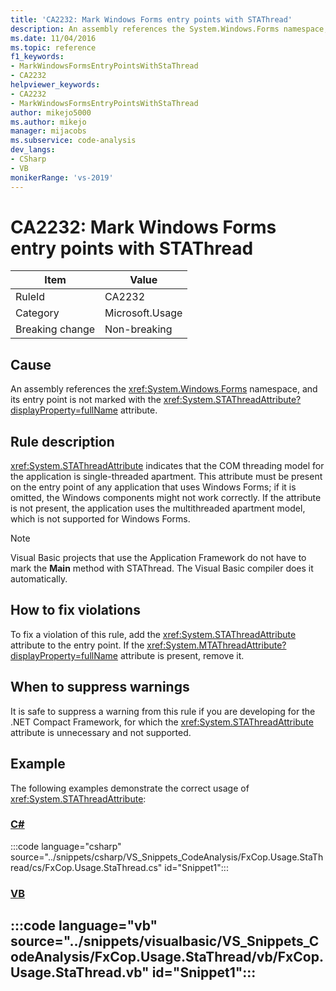 ```yaml
---
title: 'CA2232: Mark Windows Forms entry points with STAThread'
description: An assembly references the System.Windows.Forms namespace, and its entry point is not marked with the System.STAThreadAttribute attribute.
ms.date: 11/04/2016
ms.topic: reference
f1_keywords:
- MarkWindowsFormsEntryPointsWithStaThread
- CA2232
helpviewer_keywords:
- CA2232
- MarkWindowsFormsEntryPointsWithStaThread
author: mikejo5000
ms.author: mikejo
manager: mijacobs
ms.subservice: code-analysis
dev_langs:
- CSharp
- VB
monikerRange: 'vs-2019'
---
```


# CA2232: Mark Windows Forms entry points with STAThread

|Item|Value|
|-|-|
|RuleId|CA2232|
|Category|Microsoft.Usage|
|Breaking change|Non-breaking|

## Cause

An assembly references the <xref:System.Windows.Forms> namespace, and its entry point is not marked with the <xref:System.STAThreadAttribute?displayProperty=fullName> attribute.

## Rule description

 <xref:System.STAThreadAttribute> indicates that the COM threading model for the application is single-threaded apartment. This attribute must be present on the entry point of any application that uses Windows Forms; if it is omitted, the Windows components might not work correctly. If the attribute is not present, the application uses the multithreaded apartment model, which is not supported for Windows Forms.

> [!NOTE]
> Visual Basic projects that use the Application Framework do not have to mark the **Main** method with STAThread. The Visual Basic compiler does it automatically.

## How to fix violations

To fix a violation of this rule, add the <xref:System.STAThreadAttribute> attribute to the entry point. If the <xref:System.MTAThreadAttribute?displayProperty=fullName> attribute is present, remove it.

## When to suppress warnings

It is safe to suppress a warning from this rule if you are developing for the .NET Compact Framework, for which the <xref:System.STAThreadAttribute> attribute is unnecessary and not supported.

## Example

The following examples demonstrate the correct usage of <xref:System.STAThreadAttribute>:

### [C#](#tab/csharp)

:::code language="csharp" source="../snippets/csharp/VS_Snippets_CodeAnalysis/FxCop.Usage.StaThread/cs/FxCop.Usage.StaThread.cs" id="Snippet1":::

### [VB](#tab/vb)

:::code language="vb" source="../snippets/visualbasic/VS_Snippets_CodeAnalysis/FxCop.Usage.StaThread/vb/FxCop.Usage.StaThread.vb" id="Snippet1":::
---
